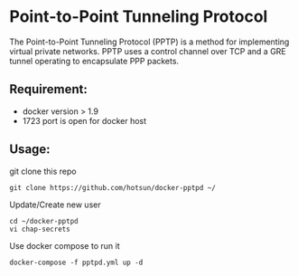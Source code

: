 # Point-to-Point Tunneling Protocol
The Point-to-Point Tunneling Protocol (PPTP) is a method for implementing virtual private networks. PPTP uses a control channel over TCP and a GRE tunnel operating to encapsulate PPP packets.

## Requirement:
- docker version > 1.9
- 1723 port is open for docker host

## Usage:
git clone this repo
```
git clone https://github.com/hotsun/docker-pptpd ~/
```

Update/Create new user
```
cd ~/docker-pptpd
vi chap-secrets
```

Use docker compose to run it
```
docker-compose -f pptpd.yml up -d
```
